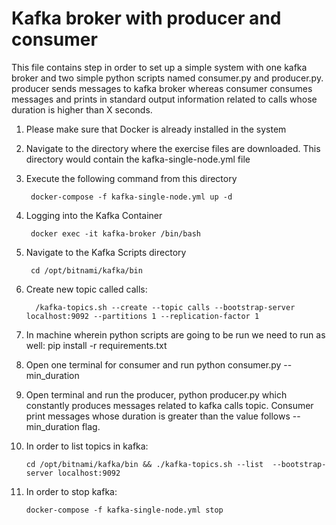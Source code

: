 #
# Kafka broker with producer and consumer


 This file contains step in order to set up a simple system with one kafka broker and two simple python scripts named consumer.py and producer.py.
 producer sends messages to kafka broker whereas consumer consumes messages and prints in standard output information related to calls whose
 duration is higher than X seconds.


1. Please make sure that Docker is already installed in the system

2. Navigate to the directory where the exercise files are downloaded.
   This directory would contain the kafka-single-node.yml file

3. Execute the following command from this directory

        docker-compose -f kafka-single-node.yml up -d

4. Logging into the Kafka Container

        docker exec -it kafka-broker /bin/bash

5. Navigate to the Kafka Scripts directory

   	 	cd /opt/bitnami/kafka/bin

6. Create new topic called calls:

    	 /kafka-topics.sh --create --topic calls --bootstrap-server localhost:9092 --partitions 1 --replication-factor 1 

7. In machine wherein python scripts are going to be run we need to run as well:
		pip install -r requirements.txt

8. Open one terminal for consumer and run python consumer.py --min_duration  <your input for min call duration threshold>

9. Open terminal and run the producer, python producer.py which constantly produces messages related to kafka calls topic. Consumer print messages whose duration is greater than the value follows  --min_duration flag. 
		
10. In order to list topics in kafka:
	
		cd /opt/bitnami/kafka/bin && ./kafka-topics.sh --list  --bootstrap-server localhost:9092

11. In order to stop kafka:
	
	 	docker-compose -f kafka-single-node.yml stop
